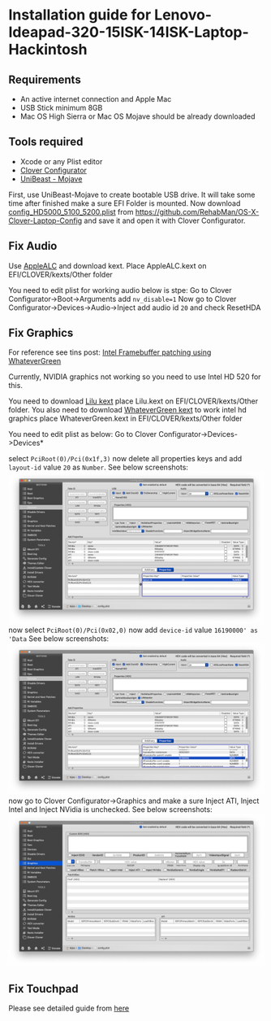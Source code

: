 # Installation guide for Lenovo-Ideapad-320-15ISK-14ISK-Laptop-Hackintosh

## Requirements
 - An active internet connection and Apple Mac
 - USB Stick minimum 8GB
 - Mac OS High Sierra or Mac OS Mojave should be already downloaded
 
## Tools required
 - Xcode or any Plist editor
 - [Clover Configurator](https://mackie100projects.altervista.org/download-clover-configurator/)
 - [UniBeast - Mojave](https://www.tonymacx86.com/resources/unibeast-9-2-0-mojave.426/)
 
 First, use UniBeast-Mojave to create bootable USB drive. It will take some time after finished make a sure EFI Folder is mounted. Now download [config_HD5000_5100_5200.plist](https://github.com/RehabMan/OS-X-Clover-Laptop-Config/blob/master/config_HD515_520_530_540.plist) from https://github.com/RehabMan/OS-X-Clover-Laptop-Config and save it and open it with Clover Configurator. 
 
 ## Fix Audio
 Use [AppleALC](https://github.com/acidanthera/AppleALC) and download kext. Place AppleALC.kext on EFI/CLOVER/kexts/Other folder
 
 You need to edit plist for working audio below is stpe:
 Go to Clover Configurator->Boot->Arguments add `nv_disable=1`
 Now go to Clover Configurator->Devices->Audio->Inject add audio id `20` and check ResetHDA
 
  ## Fix Graphics
  
  For reference see tins post:
  [Intel Framebuffer patching using WhateverGreen](https://www.tonymacx86.com/threads/guide-intel-framebuffer-patching-using-whatevergreen.256490/)
  
  Currently, NVIDIA graphics not working so you need to use Intel HD 520 for this.
  
  You need to download [Lilu kext](https://github.com/acidanthera/Lilu) place Lilu.kext on EFI/CLOVER/kexts/Other folder. You also need to download [WhateverGreen kext](https://github.com/acidanthera/whatevergreen) to work intel hd graphics place WhateverGreen.kext in EFI/CLOVER/kexts/Other folder
  
  You need to edit plist as below:
  Go to Clover Configurator->Devices->Devices*
  
  select `PciRoot(0)/Pci(0x1f,3)` now delete all properties keys and add `layout-id` value `20` as `Number`.
  See below screenshots:
  ![alt text](https://raw.githubusercontent.com/gajjartejas/Lenovo-Ideapad-320-15ISK-14ISK-Laptop-Hackintosh/master/assets/Screenshots/clover_deivces_pci0x1f_3.png)
  now select `PciRoot(0)/Pci(0x02,0)` now add `device-id` value `16190000' as 'Data`
  See below screenshots:
  ![alt text](https://raw.githubusercontent.com/gajjartejas/Lenovo-Ideapad-320-15ISK-14ISK-Laptop-Hackintosh/master/assets/Screenshots/clover_deivces_pci0x02_2.png)
 now go to Clover Configurator->Graphics and make a sure Inject ATI, Inject Intel and  Inject NVidia is unchecked. See below screenshots:
 ![alt text](https://raw.githubusercontent.com/gajjartejas/Lenovo-Ideapad-320-15ISK-14ISK-Laptop-Hackintosh/master/assets/Screenshots/clover_graphics.png)
 
   ## Fix Touchpad
   Please see detailed guide from [here](./10.14.x/10.14.3/Touchpad-Guide.md)

